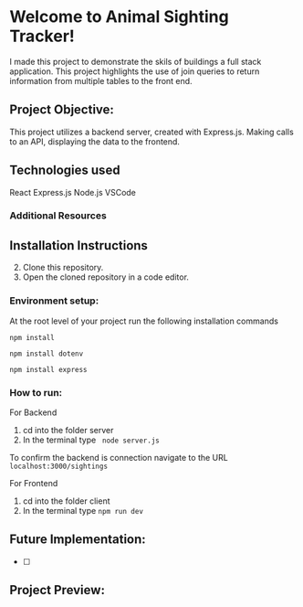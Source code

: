 # Welcome to Animal Sighting Tracker! 

I made this project to demonstrate the skils of buildings a full stack application. This project highlights the use of join queries to return information from multiple tables to the front end. 

## Project Objective:

This project utilizes a backend server, created with Express.js. Making calls to an API, displaying the data to the frontend.

## Technologies used

React 
Express.js
Node.js
VSCode 

### Additional Resources



## Installation Instructions

2. Clone this repository.
3. Open the cloned repository in a code editor.


### Environment setup: 

At the root level of your project run the following installation commands 

`````````
npm install
`````````
`````````
npm install dotenv
`````````
`````````
npm install express
`````````


### How to run:
For Backend
1. cd into the folder server  
2. In the terminal type ````````` node server.js`````````

To confirm the backend is connection navigate to the URL `````````localhost:3000/sightings`````````

For Frontend
1. cd into the folder client
2. In the terminal type ````````` npm run dev `````````


## Future Implementation: 
- [ ] 



## Project Preview: 


